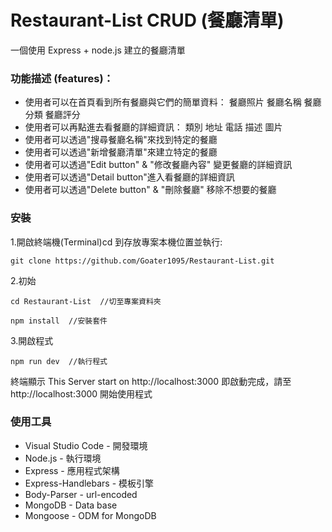 # Restaurant-List CRUD (餐廳清單)

一個使用 Express + node.js 建立的餐廳清單

### 功能描述 (features)：

- 使用者可以在首頁看到所有餐廳與它們的簡單資料：
  餐廳照片
  餐廳名稱
  餐廳分類
  餐廳評分
- 使用者可以再點進去看餐廳的詳細資訊：
  類別
  地址
  電話
  描述
  圖片
- 使用者可以透過"搜尋餐廳名稱"來找到特定的餐廳
- 使用者可以透過"新增餐廳清單"來建立特定的餐廳
- 使用者可以透過"Edit button" & "修改餐廳內容" 變更餐廳的詳細資訊
- 使用者可以透過"Detail button"進入看餐廳的詳細資訊
- 使用者可以透過"Delete button" & "刪除餐廳" 移除不想要的餐廳


### 安裝

1.開啟終端機(Terminal)cd 到存放專案本機位置並執行:

```
git clone https://github.com/Goater1095/Restaurant-List.git
```

2.初始

```
cd Restaurant-List  //切至專案資料夾
```

```
npm install  //安裝套件
```

3.開啟程式

```
npm run dev  //執行程式
```

終端顯示 This Server start on http://localhost:3000
即啟動完成，請至 http://localhost:3000 開始使用程式

### 使用工具

- Visual Studio Code - 開發環境
- Node.js - 執行環境
- Express - 應用程式架構
- Express-Handlebars - 模板引擎
- Body-Parser - url-encoded
- MongoDB - Data base
- Mongoose - ODM for MongoDB

